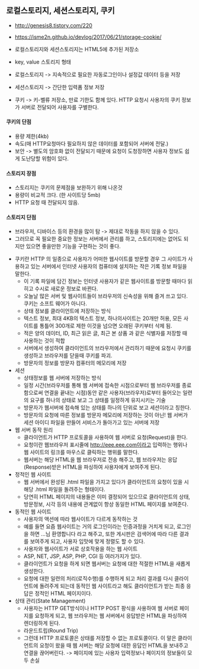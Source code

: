 ## 로컬스토리지, 세션스토리지, 쿠키

* http://genesis8.tistory.com/220
* https://isme2n.github.io/devlog/2017/06/21/storage-cookie/

* 로컬스토리지와 세션스토리지는 HTML5에 추가된 저장소
* key, value 스토리지 형태
* 로컬스토리지 -> 지속적으로 필요한 자동로그인이나 설정값 데이터 등을 저장
* 세션스토리지 -> 간단한 입력폼 정보 저장
* 쿠키 -> 키-벨류 저장소, 만료 기한도 함께 있다. HTTP 요청시 사용자의 쿠키 정보가 서버로 전달되어 사용자를 구별한다.

#### 쿠키의 단점
- 용량 제한(4kb)
- 속도(매 HTTP요청마다 필요하지 않은 데이터를 포함되어 서버에 전달.)
- 보안 -> 별도의 암호화 없이 전달되기 때문에 요청이 도청장하면 사용자 정보도 쉽게 도난당할 위험이 있다.

#### 스토리지 장점
- 스토리지는 쿠키의 문제점을 보완하기 위해 나온것
- 용량이 비교적 크다. (한 사이트당 5mb)
- HTTP 요청 때 전달되지 않음.

#### 스토리지 단점
- 브라우저, 디바이스 등의 환경을 많이 탐 -> 제대로 작동을 하지 않을 수 있다.
- 그러므로 꼭 필요한 중요한 정보는 서버에서 관리를 하고, 스토리지에는 없어도 되지만 있으면 좋을만한 기능을 구현하는 것이 좋다.
 

* 쿠키란 HTTP 의 일종으로 사용자가 어떠한 웹사이트를 방문할 경우 그 사이트가 사용하고 있는 서버에서 인터넷 사용자의 컴퓨터에 설치하는 작은 기록 정보 파일을 말한다.
    * 이 기록 파일에 담긴 정보는 인터넷 사용자가 같은 웹사이트를 방문할 때마다 읽히고 수시로 새로운 정보로 바뀐다.
    * 오늘날 많은 서버 및 웹사이트들이 브라우저의 신속성을 위해 즐겨 쓰고 있다. 쿠키는 소프트 웨어가 아니다.
    * 상태 정보를 클라이언트에 저장하는 방식
    * 텍스트 정보, 최대 4KB의 텍스트 정보, 하나의사이트는 20개만 허용, 모든 사이트를 통틀어 300개로 제한 이것을 넘으면 오래된 쿠키부터 삭제 됨.
    * 적은 양의 데이터, ID, 최근 읽은 글, 최근 본 상품 과 같은 식별자를 저장할 때 사용하는 것이 적합
    * 서버에서 생성하여 클라이언트의 브라우저에서 관리하기 때문에 요청시 쿠키를 생성하고 브라우저를 닫을때 쿠키를 파괴.
    * 방문자의 정보를 방문자 컴퓨터의 메모리에 저장
* 세션
    * 상태정보를 웹 서버에 저장하는 방식
    * 일정 시간(브라우저를 통해 웹 서버에 접속한 시점으로부터 웹 브라우저를 종료함으로써 연결을 끝내는 시점)동안 같은 사용자(브라우저)로부터 들어오는 일련의 요구를 하나의 상태로 보고 그 상태를 일정하게 유지시키는 기술
    * 방문자가 웹서버에 접속해 있는 상태를 하나의 단위로 보고 세션이라고 칭한다.
    * 방문자의 요청에 따른 정보를 방문자 메모리에 저장하는 것이 아닌! 웹 서버가 세션 아이디 파일을 만들어 서비스가 돌아가고 있는 서버에 저장
* 웹 서버 동작 원리
    * 클라이언트가 HTTP 프로토콜을 사용하여 웹 서버로 요청(Request)을 한다.
    * 요청이란 웹브라우저 표시줄에 http://eee.eee.com이라고 입력하는 행위나 웹 사이트의 링크를 마우스로 클릭하는 행위를 말한다.
    * 웹서버는 해당 HTML을 웹 브라우저로 전송 해주고, 웹 브라우저는 응답(Response)받은 HTML을 파싱하여 사용자에게 보여주게 된다.
* 정적인 웹 사이트
    * 웹 서버에서 완성된 .html 파일을 가지고 있다가 클라이언트의 요청이 있을 시 해당 .html 파일을 돌려주는 형태이다.
    * 당연히 HTML 페이지의 내용들은 이미 결정되어 있으므로 클라이언트의 상태, 방문정보, 시각 등의 내용에 관계없이 항상 동일한 HTML 페이지를 보여준다.
* 동적인 웹 사이트
    * 사용자의 액션에 따라 웹사이트가 다르게 동작하는 것
    * 예를 들면 요즘 웹사이트는 거의 로그인이라는 인증과정을 거치게 되고, 로그인을 하면 ...님 환영합니다 라고 해주고, 또한 게시판은 검색어에 따라 다른 결과를 보여주게 되고, 사용자 입맛에 맞게 정렬도 할 수 있다. 
    * 사용자와 웹사이트가 서로 상호작용을 하는 웹 사이트
    * ASP, NET, JSP, ASP, PHP, CGI 등 여러가지가 있다.
    * 클라이언트가 요청을 하게 되면 웹서버는 요청에 대한 적절한 HTML을 새롭게 생성한다.
    * 요청에 대한 일련의 처리(로직수행)를 수행하게 되고 처리 결과를 다시 클라이언트에 돌려주게 되는데 동적인 웹 사이트라고 해도 클라이언트가 받는 최종 응답은 정적인 HTML 페이지이다.
* 상태 관리(State Management)
    * 사용자는 HTTP GET방식이나 HTTP POST 팡식을 사용하여 웹 서버로 페이지를 요청하게 되고, 웹 브라우저는 웹 서버에서 응답받은 HTML을 파싱하여 렌더링하게 된다.
    * 라운드트립(Round Trip)
    * 그런데 HTTP 프로토콜은 상태를 저장할 수 없는 프로토콜이다. 이 말은 클라이언트의 요청이 왔을 때 웹 서버는 해당 요청에 대한 응답인 HTML을 보내주고 연결을 끊어버린다. -> 페이지에 있는 사용자 입력정보나 페이지의 정보들이 모두 손실

